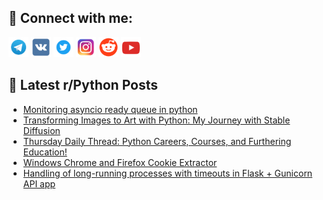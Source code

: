 ## 🔎 Connect with me:
[<img src="https://github.com/bullbesh/bullbesh/blob/main/images/Telegram.png" width="32" height="32" />](https://t.me/bullbesh)
[<img src="https://github.com/bullbesh/bullbesh/blob/main/images/VK.png" width="32" height="32" />](https://vk.com/bullbesh)
[<img src="https://github.com/bullbesh/bullbesh/blob/main/images/Twitter.png" width="32" height="32" />](https://twitter.com/bullbesh1)
[<img src="https://github.com/bullbesh/bullbesh/blob/main/images/Instagram.png" width="32" height="32" />](https://www.instagram.com/bullbesh)
[<img src="https://github.com/bullbesh/bullbesh/blob/main/images/Reddit.png" width="32" height="32" />](https://www.reddit.com/user/bullbesh)
[<img src="https://github.com/bullbesh/bullbesh/blob/main/images/YouTube.png" width="32" height="32" />](https://www.youtube.com/channel/UCtfjRs6uzgq5mfm8S06WTcg)

## 📕 Latest r/Python Posts
<!-- BLOG-POST-LIST:START -->
- [Monitoring asyncio ready queue in python](https://www.reddit.com/r/Python/comments/1c6qpbo/monitoring_asyncio_ready_queue_in_python/)
- [Transforming Images to Art with Python: My Journey with Stable Diffusion](https://www.reddit.com/r/Python/comments/1c6qf8n/transforming_images_to_art_with_python_my_journey/)
- [Thursday Daily Thread: Python Careers, Courses, and Furthering Education!](https://www.reddit.com/r/Python/comments/1c6pauh/thursday_daily_thread_python_careers_courses_and/)
- [Windows Chrome and Firefox Cookie Extractor](https://www.reddit.com/r/Python/comments/1c6n8sw/windows_chrome_and_firefox_cookie_extractor/)
- [Handling of long-running processes with timeouts in Flask + Gunicorn API app](https://www.reddit.com/r/Python/comments/1c6ei5h/handling_of_longrunning_processes_with_timeouts/)
<!-- BLOG-POST-LIST:END -->
